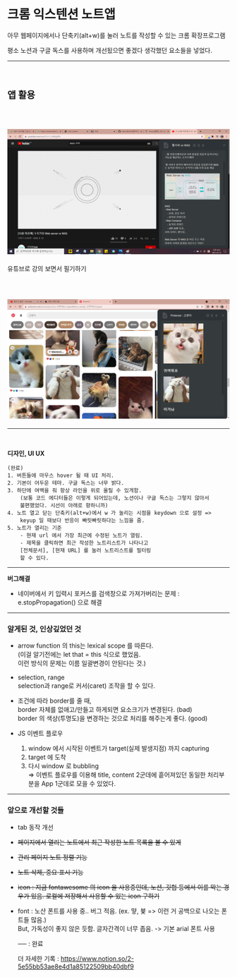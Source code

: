 # 크롬 익스텐션 노트앱

아무 웹페이지에서나 단축키(alt+w)를 눌러 노트를 작성할 수 있는 크롬 확장프로그램

평소 노션과 구글 독스를 사용하며 개선됬으면 좋겠다 생각했던 요소들을 넣었다.

---

<br>

## 앱 활용

<br>

## <img src="./img/was.png">

유튜브로 강의 보면서 필기하기

<br>

## <img src="./img/cat_full.png">

---

<br>

**디자인, UI UX**

    (완료)
    1. 버튼들에 마우스 hover 될 때 UI 처리.
    2. 기본이 어두운 테마. 구글 독스는 너무 밝다.
    3. 하단에 여백을 줘 항상 라인을 위로 올릴 수 있게함.
        (보통 코드 에디터들은 이렇게 되어있는데, 노션이나 구글 독스는 그렇지 않아서
        불편했었다. 시선이 아래로 향하니까)
    4. 노트 열고 닫는 단축키(alt+w)에서 w 가 눌리는 시점을 keydown 으로 설정 =>
        keyup 일 때보다 반응이 빠릿빠릿하다는 느낌을 줌.
    5. 노트가 열리는 기준
        - 현재 url 에서 가장 최근에 수정된 노트가 열림.
        - 제목을 클릭하면 최근 작성한 노트리스트가 나타나고
        [전체문서], [현재 URL] 를 눌러 노트리스트를 필터링
        할 수 있다.

---

**버그해결**

- 네이버에서 키 입력시 포커스를 검색창으로 가져가버리는 문제
  : e.stopPropagation() 으로 해결

---

### 알게된 것, 인상깊었던 것

- arrow function 의 this는 lexical scope 를 따른다.
  <br>(이걸 알기전에는 let that = this 식으로 했었음.
  <br>이런 방식의 문제는 이름 일괄변경이 안된다는 것.)

- selection, range
  <br>selection과 range로 커서(caret) 조작을 할 수 있다.

- 조건에 따라 border를 줄 때,
  <br> border 자체를 없애고/만들고 하게되면 요소크기가 변경된다. (bad)
  <br> border 의 색상(투명도)을 변경하는 것으로 처리를 해주는게 좋다. (good)

- JS 이벤트 플로우

  1. window 에서 시작된 이벤트가 target(실제 발생지점) 까지 capturing
  2. target 에 도착
  3. 다시 window 로 bubbling
     <br>=> 이벤트 플로우를 이용해 title, content 2군데에 흩어져있던 동일한 처리부분을 App 1군데로 모을 수 있었다.

---

### 앞으로 개선할 것들

- tab 동작 개선
- ~~페이지에서 열리는 노트에서 최근 작성한 노트 목록을 볼 수 있게~~
- ~~관리 페이지 노트 정렬 기능~~
- ~~노트 삭제, 중요 표시 기능~~
- ~~icon : 지금 fontawesome 의 icon 을 사용중인데, 노션, 깃헙 등에서 이를 막는 경우가 있음. 로컬에 저장해서 사용할 수 있는 icon 구하기~~
- font : 노산 폰트를 사용 중.. 버그 적음. (ex. 먛, 븇 => 이런 거 공백으로 나오는 폰트들 많음.) <br> But, 가독성이 좋지 않은 듯함. 글자간격이 너무 좁음. -> 기본 arial 폰트 사용

  ~~&nbsp;&nbsp;&nbsp;&nbsp;&nbsp;~~ : 완료

  더 자세한 기록 :
  <https://www.notion.so/2-5e55bb53ae8e4d1a85122509bb40dbf9>
